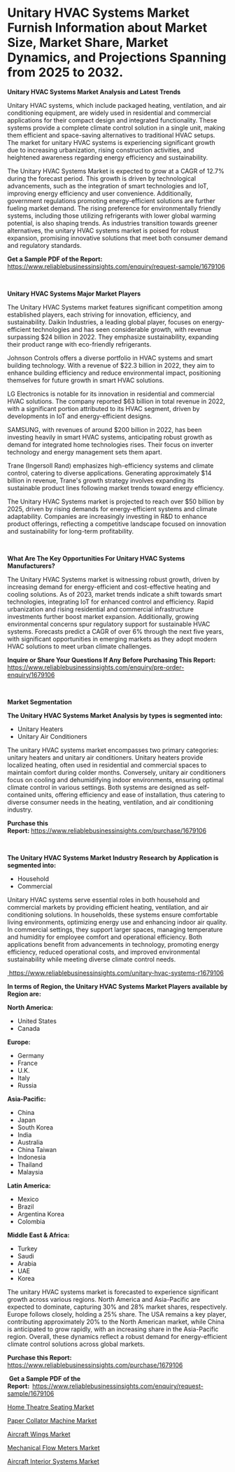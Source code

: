 <p><h1>Unitary HVAC Systems Market Furnish Information about Market Size, Market Share, Market Dynamics, and Projections Spanning from 2025 to 2032.</h1></p><p><strong>Unitary HVAC Systems Market Analysis and Latest Trends</strong></p>
<p><p>Unitary HVAC systems, which include packaged heating, ventilation, and air conditioning equipment, are widely used in residential and commercial applications for their compact design and integrated functionality. These systems provide a complete climate control solution in a single unit, making them efficient and space-saving alternatives to traditional HVAC setups. The market for unitary HVAC systems is experiencing significant growth due to increasing urbanization, rising construction activities, and heightened awareness regarding energy efficiency and sustainability.</p><p>The Unitary HVAC Systems Market is expected to grow at a CAGR of 12.7% during the forecast period. This growth is driven by technological advancements, such as the integration of smart technologies and IoT, improving energy efficiency and user convenience. Additionally, government regulations promoting energy-efficient solutions are further fueling market demand. The rising preference for environmentally friendly systems, including those utilizing refrigerants with lower global warming potential, is also shaping trends. As industries transition towards greener alternatives, the unitary HVAC systems market is poised for robust expansion, promising innovative solutions that meet both consumer demand and regulatory standards.</p></p>
<p><strong>Get a Sample PDF of the Report:&nbsp;</strong> <a href="https://www.reliablebusinessinsights.com/enquiry/request-sample/1679106?utm_campaign=1847&utm_medium=2&utm_source=Github&utm_content=ia&utm_term=10042025&utm_id=unitary-hvac-systems">https://www.reliablebusinessinsights.com/enquiry/request-sample/1679106</a></p>
<p>&nbsp;</p>
<p><strong>Unitary HVAC Systems Major Market Players</strong></p>
<p><p>The Unitary HVAC Systems market features significant competition among established players, each striving for innovation, efficiency, and sustainability. Daikin Industries, a leading global player, focuses on energy-efficient technologies and has seen considerable growth, with revenue surpassing $24 billion in 2022. They emphasize sustainability, expanding their product range with eco-friendly refrigerants.</p><p>Johnson Controls offers a diverse portfolio in HVAC systems and smart building technology. With a revenue of $22.3 billion in 2022, they aim to enhance building efficiency and reduce environmental impact, positioning themselves for future growth in smart HVAC solutions.</p><p>LG Electronics is notable for its innovation in residential and commercial HVAC solutions. The company reported $63 billion in total revenue in 2022, with a significant portion attributed to its HVAC segment, driven by developments in IoT and energy-efficient designs.</p><p>SAMSUNG, with revenues of around $200 billion in 2022, has been investing heavily in smart HVAC systems, anticipating robust growth as demand for integrated home technologies rises. Their focus on inverter technology and energy management sets them apart.</p><p>Trane (Ingersoll Rand) emphasizes high-efficiency systems and climate control, catering to diverse applications. Generating approximately $14 billion in revenue, Trane's growth strategy involves expanding its sustainable product lines following market trends toward energy efficiency.</p><p>The Unitary HVAC Systems market is projected to reach over $50 billion by 2025, driven by rising demands for energy-efficient systems and climate adaptability. Companies are increasingly investing in R&D to enhance product offerings, reflecting a competitive landscape focused on innovation and sustainability for long-term profitability.</p></p>
<p>&nbsp;</p>
<p><strong>What Are The Key Opportunities For Unitary HVAC Systems Manufacturers?</strong></p>
<p><p>The Unitary HVAC Systems market is witnessing robust growth, driven by increasing demand for energy-efficient and cost-effective heating and cooling solutions. As of 2023, market trends indicate a shift towards smart technologies, integrating IoT for enhanced control and efficiency. Rapid urbanization and rising residential and commercial infrastructure investments further boost market expansion. Additionally, growing environmental concerns spur regulatory support for sustainable HVAC systems. Forecasts predict a CAGR of over 6% through the next five years, with significant opportunities in emerging markets as they adopt modern HVAC solutions to meet urban climate challenges.</p></p>
<p><strong>Inquire or Share Your Questions If Any Before Purchasing This Report:</strong> <a href="https://www.reliablebusinessinsights.com/enquiry/pre-order-enquiry/1679106?utm_campaign=1847&utm_medium=2&utm_source=Github&utm_content=ia&utm_term=10042025&utm_id=unitary-hvac-systems">https://www.reliablebusinessinsights.com/enquiry/pre-order-enquiry/1679106</a></p>
<p>&nbsp;</p>
<p><strong>Market Segmentation</strong></p>
<p><strong>The Unitary HVAC Systems Market Analysis by types is segmented into:</strong></p>
<p><ul><li>Unitary Heaters</li><li>Unitary Air Conditioners</li></ul></p>
<p><p>The unitary HVAC systems market encompasses two primary categories: unitary heaters and unitary air conditioners. Unitary heaters provide localized heating, often used in residential and commercial spaces to maintain comfort during colder months. Conversely, unitary air conditioners focus on cooling and dehumidifying indoor environments, ensuring optimal climate control in various settings. Both systems are designed as self-contained units, offering efficiency and ease of installation, thus catering to diverse consumer needs in the heating, ventilation, and air conditioning industry.</p></p>
<p><strong>Purchase this Report:&nbsp;</strong><a href="https://www.reliablebusinessinsights.com/purchase/1679106?utm_campaign=1847&utm_medium=2&utm_source=Github&utm_content=ia&utm_term=10042025&utm_id=unitary-hvac-systems">https://www.reliablebusinessinsights.com/purchase/1679106</a></p>
<p>&nbsp;</p>
<p><strong>The Unitary HVAC Systems Market Industry Research by Application is segmented into:</strong></p>
<p><ul><li>Household</li><li>Commercial</li></ul></p>
<p><p>Unitary HVAC systems serve essential roles in both household and commercial markets by providing efficient heating, ventilation, and air conditioning solutions. In households, these systems ensure comfortable living environments, optimizing energy use and enhancing indoor air quality. In commercial settings, they support larger spaces, managing temperature and humidity for employee comfort and operational efficiency. Both applications benefit from advancements in technology, promoting energy efficiency, reduced operational costs, and improved environmental sustainability while meeting diverse climate control needs.</p></p>
<p><a href="https://www.reliablebusinessinsights.com/unitary-hvac-systems-r1679106?utm_campaign=1847&utm_medium=2&utm_source=Github&utm_content=ia&utm_term=10042025&utm_id=unitary-hvac-systems">&nbsp;https://www.reliablebusinessinsights.com/unitary-hvac-systems-r1679106</a></p>
<p><strong>In terms of Region, the Unitary HVAC Systems Market Players available by Region are:</strong></p>
<p>
    <p> <strong> North America: </strong>
        <ul>
            <li>United States</li>
            <li>Canada</li>
        </ul>
        </p> 
    <p> <strong> Europe: </strong>
        <ul>
            <li>Germany</li>
            <li>France</li>
            <li>U.K.</li>
            <li>Italy</li>
            <li>Russia</li>
        </ul>
        </p> 
    <p> <strong> Asia-Pacific: </strong>
        <ul>
            <li>China</li>
            <li>Japan</li>
            <li>South Korea</li>
            <li>India</li>
            <li>Australia</li>
            <li>China Taiwan</li>
            <li>Indonesia</li>
            <li>Thailand</li>
            <li>Malaysia</li>
        </ul>
        </p> 
    <p> <strong> Latin America: </strong>
        <ul>
            <li>Mexico</li>
            <li>Brazil</li>
            <li>Argentina Korea</li>
            <li>Colombia</li>
        </ul>
        </p> 
    <p> <strong> Middle East & Africa: </strong>
        <ul>
            <li>Turkey</li>
            <li>Saudi</li>
            <li>Arabia</li>
            <li>UAE</li>
            <li>Korea</li>
        </ul>
    </p>
    </p>
<p><p>The unitary HVAC systems market is forecasted to experience significant growth across various regions. North America and Asia-Pacific are expected to dominate, capturing 30% and 28% market shares, respectively. Europe follows closely, holding a 25% share. The USA remains a key player, contributing approximately 20% to the North American market, while China is anticipated to grow rapidly, with an increasing share in the Asia-Pacific region. Overall, these dynamics reflect a robust demand for energy-efficient climate control solutions across global markets.</p></p>
<p><strong>Purchase this Report: </strong><a href="https://www.reliablebusinessinsights.com/purchase/1679106?utm_campaign=1847&utm_medium=2&utm_source=Github&utm_content=ia&utm_term=10042025&utm_id=unitary-hvac-systems">https://www.reliablebusinessinsights.com/purchase/1679106</a></p>
<p>&nbsp;<strong>Get a Sample PDF of the Report:&nbsp;&nbsp;</strong><a href="https://www.reliablebusinessinsights.com/enquiry/request-sample/1679106?utm_campaign=1847&utm_medium=2&utm_source=Github&utm_content=ia&utm_term=10042025&utm_id=unitary-hvac-systems">https://www.reliablebusinessinsights.com/enquiry/request-sample/1679106</a></p>
<p><strong></strong></p>
<p><p><a href="https://github.com/ngozudapshi/Market-Research-Report-List-1/blob/main/home-theatre-seating-market.md?utm_campaign=1847&utm_medium=2&utm_source=Github&utm_content=ia&utm_term=10042025&utm_id=unitary-hvac-systems">Home Theatre Seating Market</a></p><p><a href="https://github.com/ovtkosle/Market-Research-Report-List-1/blob/main/paper-collator-machine-market.md?utm_campaign=1847&utm_medium=2&utm_source=Github&utm_content=ia&utm_term=10042025&utm_id=unitary-hvac-systems">Paper Collator Machine Market</a></p><p><a href="https://github.com/nabadeneme/Market-Research-Report-List-1/blob/main/aircraft-wings-market.md?utm_campaign=1847&utm_medium=2&utm_source=Github&utm_content=ia&utm_term=10042025&utm_id=unitary-hvac-systems">Aircraft Wings Market</a></p><p><a href="https://github.com/scaseiargas/Market-Research-Report-List-1/blob/main/mechanical-flow-meters-market.md?utm_campaign=1847&utm_medium=2&utm_source=Github&utm_content=ia&utm_term=10042025&utm_id=unitary-hvac-systems">Mechanical Flow Meters Market</a></p><p><a href="https://github.com/vitrilaoire/Market-Research-Report-List-1/blob/main/aircraft-interior-systems-market.md?utm_campaign=1847&utm_medium=2&utm_source=Github&utm_content=ia&utm_term=10042025&utm_id=unitary-hvac-systems">Aircraft Interior Systems Market</a></p></p>